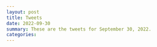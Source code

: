 ```yaml
---
layout: post
title: Tweets
date: 2022-09-30
summary: These are the tweets for September 30, 2022.
categories:
---
```


